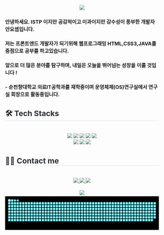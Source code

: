 <div align= "center">
    <img src="https://capsule-render.vercel.app/api?type=slice&color=0:07640d,100:d3dece&height=120&text=Frontend%20dev&animation=fadeIn&fontColor=000000&fontSize=60" />
</div>
   
    
 <h3 aling="center">안녕하세요. ISTP 이지만 공감적이고 이과이지만 감수성이 풍부한 개발자 안요셉입니다.
<br />

  <h3 aling="center">저는 프론트엔드 개발자가 되기위해 웹프로그래밍 HTML,CSS3,JAVA를 중점으로 공부를 하고있습니다.
<br />

 <h3 aling="center">앞으로 더 많은 분야를 탐구하며, 내일은 오늘을 뛰어넘는 성장을 이룰 것입니다 !
<br />

 <h3 aling="center">- 순천향대학교 의료IT공학과를 재학중이며 운영체제(OS)연구실에서 연구실 회장으로 활동중입니다.
<br />
<div style="text-align: left;">
    <h2 style="border-bottom: 1px solid #d8dee4; color: #282d33;"> 🛠️ Tech Stacks </h2> <br> 
    <div  align= "center"> <img src="https://img.shields.io/badge/Android-3DDC84?style=for-the-badge&logo=Android&logoColor=white">
          <img src="https://img.shields.io/badge/CSS3-1572B6?style=for-the-badge&logo=CSS3&logoColor=white">
          <img src="https://img.shields.io/badge/C-A8B9CC?style=for-the-badge&logo=C&logoColor=white">
          <img src="https://img.shields.io/badge/Github-181717?style=for-the-badge&logo=Github&logoColor=white">
          <img src="https://img.shields.io/badge/Git-F05032?style=for-the-badge&logo=Git&logoColor=white">
          <br/><img src="https://img.shields.io/badge/MySQL-4479A1?style=for-the-badge&logo=MySQL&logoColor=white">
          <img src="https://img.shields.io/badge/Java-007396?style=for-the-badge&logo=Java&logoColor=white">
          <img src="https://img.shields.io/badge/C++-00599C?style=for-the-badge&logo=C%2B%2B&logoColor=white">
          </div>
 </div>
    <div style="text-align: left;">
    <h2 style="border-bottom: 1px solid #d8dee4; color: #282d33;"> 🧑‍💻 Contact me </h2> <br> 
    <div align= "center"> <a href=mailto:ahnyo323@gmail.com> <img src="https://img.shields.io/badge/Gmail-EA4335?style=for-the-badge&logo=Gmail&logoColor=white&link=mailto:ahnyo323@gmail.com"> </a>
         <a href=https://www.instagram.com/ahn__yo/> <img src="https://img.shields.io/badge/Instagram-E4405F?style=for-the-badge&logo=Instagram&logoColor=white&link=https://www.instagram.com/ahn__yo/"> </a>
         <a href=https://blog.naver.com/ahnyo3> <img src="https://img.shields.io/badge/Naver-03C75A?style=for-the-badge&logo=Naver&logoColor=white&link=https://blog.naver.com/ahnyo3"> </a>
          </div>  <br> 
    <div align= "center"> <a href="https://hits.seeyoufarm.com"> <img src="https://hits.seeyoufarm.com/api/count/incr/badge.svg?url=https%3A%2F%2Fgithub.com%2FYosepAhn%2F&count_bg=%23000000&title_bg=%23000000&icon=github.svg&icon_color=%23FFFFFF&title=GitHub&edge_flat=false"/></a>
       </div> 
    </div>
<picture>
  <source
    media="(prefers-color-scheme: light)"
    srcset="
      https://raw.githubusercontent.com/platane/snk/output/github-contribution-grid-snake-light.svg
    "
  />
  <source
    media="(prefers-color-scheme: dark)"
    srcset="
      https://raw.githubusercontent.com/platane/snk/output/github-contribution-grid-snake.svg
    "
  />
  <img
    alt="github contribution grid snake animation"
    src="https://raw.githubusercontent.com/platane/snk/output/github-contribution-grid-snake.svg"
    style="filter: invert(100%) sepia(100%) saturate(10) hue-rotate(150deg);"
  />
</picture>


